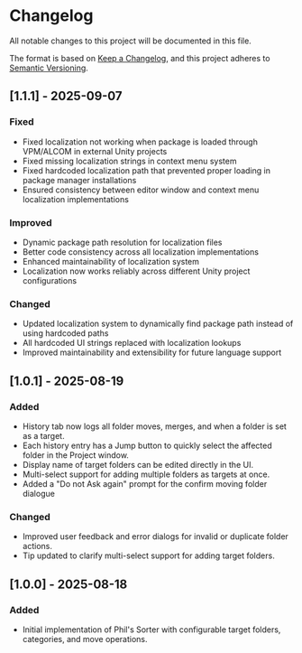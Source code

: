 


# Changelog

All notable changes to this project will be documented in this file.

The format is based on [Keep a Changelog](https://keepachangelog.com/en/1.0.0/),
and this project adheres to [Semantic Versioning](https://semver.org/spec/v2.0.0.html).

## [1.1.1] - 2025-09-07
### Fixed
- Fixed localization not working when package is loaded through VPM/ALCOM in external Unity projects
- Fixed missing localization strings in context menu system
- Fixed hardcoded localization path that prevented proper loading in package manager installations
- Ensured consistency between editor window and context menu localization implementations

### Improved
- Dynamic package path resolution for localization files
- Better code consistency across all localization implementations
- Enhanced maintainability of localization system
- Localization now works reliably across different Unity project configurations

### Changed
- Updated localization system to dynamically find package path instead of using hardcoded paths
- All hardcoded UI strings replaced with localization lookups
- Improved maintainability and extensibility for future language support

## [1.0.1] - 2025-08-19
### Added
- History tab now logs all folder moves, merges, and when a folder is set as a target.
- Each history entry has a Jump button to quickly select the affected folder in the Project window.
- Display name of target folders can be edited directly in the UI.
- Multi-select support for adding multiple folders as targets at once.
- Added a "Do not Ask again" prompt for the confirm moving folder dialogue

### Changed
- Improved user feedback and error dialogs for invalid or duplicate folder actions.
- Tip updated to clarify multi-select support for adding target folders.

## [1.0.0] - 2025-08-18
### Added
- Initial implementation of Phil's Sorter with configurable target folders, categories, and move operations.
